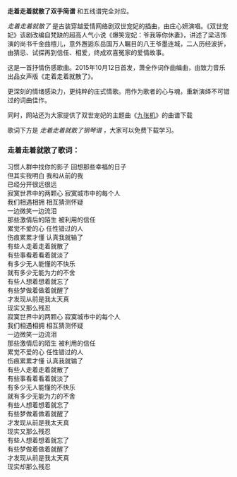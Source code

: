 

**走着走着就散了双手简谱** 和五线谱完全对应。

_走着走着就散了_
是古装穿越爱情网络剧双世宠妃的插曲，由庄心妍演唱。《双世宠妃》该剧改编自梵缺的超高人气小说《爆笑宠妃：爷我等你休妻》，讲述了梁洁饰演的尚书千金曲檀儿，意外邂逅东岳国万人瞩目的八王爷墨连城，二人历经波折，由猜忌、试探再到信任、相爱，终成欢喜冤家的爱情故事。

这是一首抒情伤感歌曲。2015年10月12日首发，萧全作词作曲编曲，由致力音乐出品女声版《走着走着就散了》。

更深刻的情绪感染力，更纯粹的庄式情歌。用作为歌者的心与魂，重新演绎不可错过的词曲佳作。

同时，网站还为大家提供了双世宠妃的主题曲《[九张机](Music-8132-九张机-双世宠妃主题曲.html "九张机")》的曲谱下载

歌词下方是 _走着走着就散了钢琴谱_ ，大家可以免费下载学习。

### 走着走着就散了歌词：

习惯人群中找你的影子 回想那些幸福的日子  
但其实我明白 我和从前的我  
已经分开很远很远  
寂寞世界中的两颗心 寂寞城市中的每个人  
我们相遇相拥 相互猜测怀疑  
一边微笑一边流泪  
那些激情后的陌生 被利用的信任  
累觉不爱的心 任性错过的人  
伤痕累累才懂 认真我就输了  
有些人走着走着就散了  
有些事看着看着就淡了  
有多少无人能懂的不快乐  
就有多少无能为力的不舍  
有些人想着想着就忘了  
有些梦做着做着就醒了  
才发现从前是我太天真  
现实又那么残忍  
寂寞世界中的两颗心 寂寞城市中的每个人  
我们相遇相拥 相互猜测怀疑  
一边微笑一边流泪  
那些激情后的陌生 被利用的信任  
累觉不爱的心 任性错过的人  
伤痕累累才懂 认真我就输了  
有些人走着走着就散了  
有些事看着看着就淡了  
有多少无人能懂的不快乐  
就有多少无能为力的不舍  
有些人想着想着就忘了  
有些梦做着做着就醒了  
才发现从前是我太天真  
现实又那么残忍  
有些人想着想着就忘了  
有些梦做着做着就醒了  
才发现从前是我太天真  
现实却那么残忍

